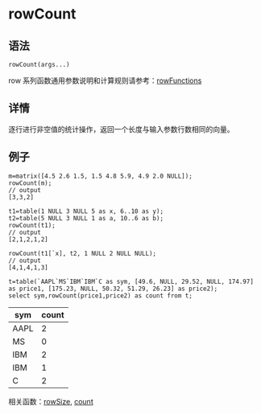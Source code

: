 # rowCount

## 语法

`rowCount(args...)`

row 系列函数通用参数说明和计算规则请参考：[rowFunctions](../themes/rowFunctions.md)

## 详情

逐行进行非空值的统计操作，返回一个长度与输入参数行数相同的向量。

## 例子

```
m=matrix([4.5 2.6 1.5, 1.5 4.8 5.9, 4.9 2.0 NULL]);
rowCount(m);
// output
[3,3,2]

t1=table(1 NULL 3 NULL 5 as x, 6..10 as y);
t2=table(5 NULL 3 NULL 1 as a, 10..6 as b);
rowCount(t1);
// output
[2,1,2,1,2]

rowCount(t1[`x], t2, 1 NULL 2 NULL NULL);
// output
[4,1,4,1,3]

t=table(`AAPL`MS`IBM`IBM`C as sym, [49.6, NULL, 29.52, NULL, 174.97] as price1, [175.23, NULL, 50.32, 51.29, 26.23] as price2);
select sym,rowCount(price1,price2) as count from t;
```

| sym | count |
| --- | --- |
| AAPL | 2 |
| MS | 0 |
| IBM | 2 |
| IBM | 1 |
| C | 2 |

相关函数：[rowSize](rowSize.md), [count](../c/count.md)

